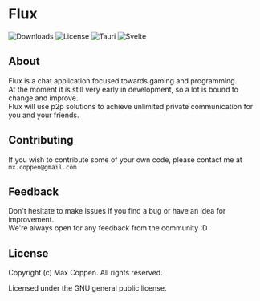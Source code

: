 # Flux

![Downloads](https://img.shields.io/github/downloads/mxcop/flux/total?label=Downloads&style=flat-square)
![License](https://img.shields.io/github/license/mxcop/flux?label=License&style=flat-square)
![Tauri](https://img.shields.io/github/package-json/dependency-version/mxcop/flux/dev/@tauri-apps/cli?style=flat-square)
![Svelte](https://img.shields.io/github/package-json/dependency-version/mxcop/flux/dev/svelte?style=flat-square)

## About
Flux is a chat application focused towards gaming and programming.<br>
At the moment it is still very early in development, so a lot is bound to change and improve.<br>
Flux will use p2p solutions to achieve unlimited private communication for you and your friends.

## Contributing
If you wish to contribute some of your own code, please contact me at ``mx.coppen@gmail.com``

## Feedback
Don't hesitate to make issues if you find a bug or have an idea for improvement.<br>
We're always open for any feedback from the community :D

## License
Copyright (c) Max Coppen. All rights reserved.

Licensed under the GNU general public license.
